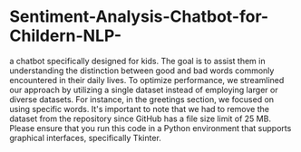 # Sentiment-Analysis-Chatbot-for-Childern-NLP-
a chatbot specifically designed for kids. The goal is to assist them in understanding the distinction between good and bad words commonly encountered in their daily lives.
To optimize performance, we streamlined our approach by utilizing a single dataset instead of employing larger or diverse datasets. For instance, in the greetings section, we focused on using specific words.
It's important to note that we had to remove the dataset from the repository since GitHub has a file size limit of 25 MB.
Please ensure that you run this code in a Python environment that supports graphical interfaces, specifically Tkinter.


